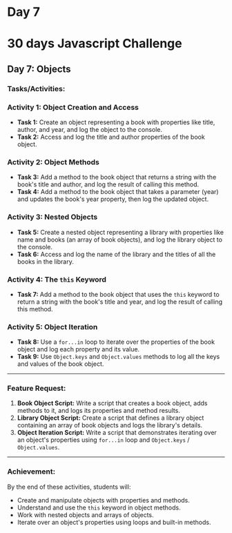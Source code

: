 # Day 7

# 30 days Javascript Challenge

## Day 7: Objects

### Tasks/Activities:

### Activity 1: Object Creation and Access

- **Task 1:** Create an object representing a book with properties like title, author, and year, and log the object to the console.
- **Task 2:** Access and log the title and author properties of the book object.

### Activity 2: Object Methods

- **Task 3:** Add a method to the book object that returns a string with the book's title and author, and log the result of calling this method.
- **Task 4:** Add a method to the book object that takes a parameter (year) and updates the book's year property, then log the updated object.

### Activity 3: Nested Objects

- **Task 5:** Create a nested object representing a library with properties like name and books (an array of book objects), and log the library
object to the console.
- **Task 6:** Access and log the name of the library and the titles of all the books in the library.

### Activity 4: The `this` Keyword

- **Task 7:** Add a method to the book object that uses the `this` keyword to return a string with the book's title and year, and log the result of
calling this method.

### Activity 5: Object Iteration

- **Task 8:** Use a `for...in` loop to iterate over the properties of the book object and log each property and its value.
- **Task 9:** Use `Object.keys` and `Object.values` methods to log all the keys and values of the book object.

---

### Feature Request:

1. **Book Object Script:** Write a script that creates a book object, adds methods to it, and logs its properties and method
results.
2. **Library Object Script:** Create a script that defines a library object containing an array of book objects and logs the library's
details.
3. **Object Iteration Script:** Write a script that demonstrates iterating over an object's properties using `for...in` loop and
`Object.keys` / `Object.values`.

---

### Achievement:

By the end of these activities, students will:

- Create and manipulate objects with properties and methods.
- Understand and use the `this` keyword in object methods.
- Work with nested objects and arrays of objects.
- Iterate over an object's properties using loops and built-in methods.
